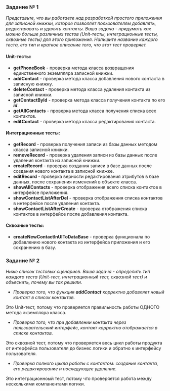 ### Задание № 1
_Представьте, что вы работаете над разработкой простого приложения для записной книжки, которое позволяет пользователям добавлять, редактировать и удалять контакты. Ваша задача - придумать как можно больше различных тестов (Unit-тесты, интеграционные тесты, сквозные тесты) для этого приложения. Напишите название каждого теста, его тип и краткое описание того, что этот тест проверяет._

#### Unit-тесты:
- **getPhoneBook** - проверка метода класса возвращения единственного экземпляра записной книжки.
- **addContact** - проверка метода класса добавления нового контакта в записную книжку.
- **deleteContact** - проверка метода класса удаления контакта из записной книжки.
- **getContactById** - проверка метода класса получения контакта по его _**id**_.
- **getAllContacts** - проверка метода класса получения списка всех контактов.
- **editContact** - проверка метода класса редактирования контакта.

#### Интеграционные тесты:
- **getRecord** - проверка получения записи из базы данных методом класса записной книжки.
- **removeRecord** - проверка удаления записи из базы данных после удаления контакта из записной книжки.
- **createRecord** - проверка создания записи в базе данных после создания нового контакта в записной книжке.
- **editRecord** - проверка верности редактирования атрибутов в базе данных, после сохранения изменений в объекте класса.
- **showAllContacts** - проверка отображения всего списка контактов в интерфейсе приложения.
- **showContactListAfterDel** - проверка отображения списка контактов в интерфейсе после удаления контакта.
- **showContactListAfterCreate** - проверка отображения списка контактов в интерфейсе после добавления контакта.

#### Сквозные тесты:
- **createNewContactInUIToDataBase** - проверка функционала по добавлению нового контакта из интерфейса приложения и его сохранению в базу.

### Задание № 2

_Ниже список тестовых сценариев. Ваша задача - определить тип каждого теста (Unit-тест, интеграционный тест, сквозной тест) и объяснить, почему вы так решили._

- _Проверка того, что функция **addContact** корректно добавляет новый контакт в список контактов._

Это Unit-тест, потому что проверяется правильность работы ОДНОГО метода экземпляра класса.

- _Проверка того, что при добавлении контакта через пользовательский интерфейс, контакт корректно отображается в списке контактов._

Это сквозной тест, потому что проверяется весь цикл работы продукта от интерфейса пользователя до бизнес логики и обратно к интерфейсу пользователя.

- _Проверка полного цикла работы с контактом: создание контакта, его редактирование и последующее удаление._

Это интеграционноый тест, потому что проверяется работа между несколькими компанентами логики.